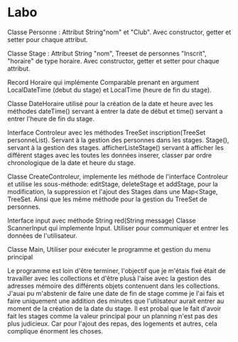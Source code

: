 # Labo

Classe Personne :  Attribut String"nom" et "Club".
Avec constructor, getter et setter pour chaque attribut.

Classe Stage : Attribut String "nom", Treeset de personnes "Inscrit", "horaire" de type horaire.
Avec constructor, getter et setter pour chaque attribut.

Record Horaire qui implémente Comparable<Horaire> prenant en argument LocalDateTime (debut du stage) et LocalTime (heure de fin du stage).

Classe DateHoraire utilisé pour la création de la date et heure avec les méthodes dateTime() servant à entrer la date de début et time() servant a entrer l'heure de fin du stage.

Interface Controleur avec les méthodes TreeSet<Personne> inscription(TreeSet<Personne> personneList). Servant à la gestion des personnes dans les stages.
Stage(), servant à la gestion des stages.
afficherListeStage() servant à afficher les différent stages avec les toutes les données inserer, classer par ordre chronologique de la date et heure du stage.

Classe CreateControleur, implemente les méthode de l'interface Controleur et utilise les sous-méthode: editStage, deleteStage et addStage, pour la modification, la suppression et l'ajout des Stages dans une Map<Stage, TreeSet<Personne>. Ainsi que les même méthode pour la gestion du TreeSet de personnes.

Interface input avec méthode String red(String message)
Classe ScannerInput qui implemente Input. Utiliser pour communiquer et entrer les données de l'utilisateur.

Classe Main, Utiliser pour exécuter le programme et gestion du menu principal

Le programme est loin d'être terminer, l'objectif que je m'étais fixé était de travailler avec les collections et d'être plusà l'aise avec la gestion des adresses mémoire des différents objets contenuent dans les collections.
J'auai pu m'abstenir de faire une date de fin de stage comme je l'ai fais et faire uniquement une addition des minutes que l'utilsateur aurait entrer au moment de la création de la date du stage.
Il est probal que le fait d'avoir fait les stages comme la valeur principal pour un planning n'est pas des plus judicieux. Car pour l'ajout des repas, des logements et autres, cela complique énorment les choses. 
